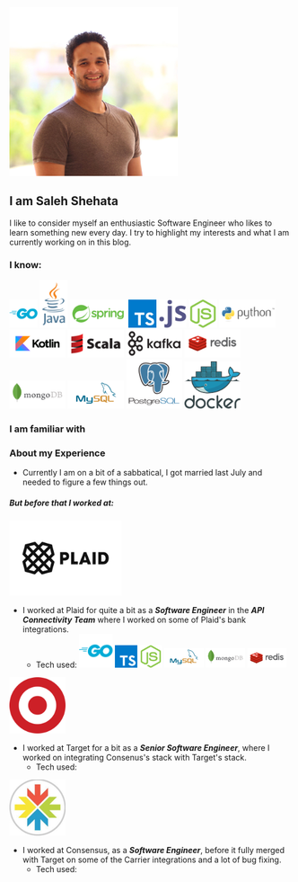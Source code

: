 <img src="https://raw.githubusercontent.com/Shehats/blogs/main/images/profile.jpg" alt="profile" width="300"/>

## I am Saleh Shehata
I like to consider myself an enthusiastic Software Engineer who likes to learn something new every day. I try to highlight my interests and what I am currently working on in this blog.

### I know:
<img src="https://raw.githubusercontent.com/Shehats/blogs/main/images/go_icon.svg" alt="go" width="50"/> <img src="/images/java_logo.svg" alt="java" width="50"/> <img src="/images/spring_logo.svg" alt="spring" width="100"/> <img src="/images/typescript_icon.svg" alt="ts" width="50"/> <img src="/images/javascript_icon.svg" alt="js" width="50"/> <img src="/images/nodejs_icon.svg" alt="nodejs" width="50"/> <img src="/images/python_logo.svg" alt="python" width="100"/> <img src="/images/kotlin_logo.svg" alt="kotlin" width="100"/> <img src="/images/scala_logo.svg" alt="kotlin" width="100"/> <img src="/images/kafka_logo.svg" alt="kafka" width="100"/> <img src="/images/redis_logo.svg" alt="redis" width="100"/> <img src="/images/mongodb_logo.svg" alt="mongodb" width="100"/> <img src="/images/mysql_logo.svg" alt="mysql" width="100"/> <img src="/images/postgresql_icon.svg" alt="postgresql" width="100"/> <img src="/images/docker-logol.svg" alt="docker" width="100"/>

### I am familiar with


### About my Experience
- Currently I am on a bit of a sabbatical, I got married last July and needed to figure a few things out.

##### But before that I worked at:

<img src="/images/plaid_logo.svg" alt="plaid" width="200"/>

- I worked at Plaid for quite a bit as a ***Software Engineer*** in the ***API Connectivity Team*** where I worked on some of Plaid's bank integrations.
  - Tech used: <img src="/images/go_icon.svg" alt="go" width="60"/> <img src="/images/typescript_icon.svg" alt="ts" width="40"/> <img src="/images/nodejs_icon.svg" alt="nodejs" width="40"/> <img src="/images/mysql_logo.svg" alt="mysql" width="70"/> <img src="/images/mongodb_logo.svg" alt="mongodb" width="70"/> <img src="/images/redis_logo.svg" alt="redis" width="70"/>

<img src="/images/target_logo.png" alt="target" width="100"/>

- I worked at Target for a bit as a ***Senior Software Engineer***, where I worked on integrating Consenus's stack with Target's stack.
  - Tech used: 
 
<img src="/images/consensus_logo.jpg" alt="consensus" width="100"/>

- I worked at Consensus, as a ***Software Engineer***, before it fully merged with Target on some of the Carrier integrations and a lot of bug fixing.
  - Tech used:
